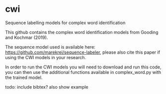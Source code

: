 # cwi
Sequence labelling models for complex word identification

This github contains the complex word identification models from Gooding and Kochmar (2019).

The sequence model used is available here: https://github.com/marekrei/sequence-labeler, please also cite this paper if using the CWI models in your research. 

In order to run the CWI models you will need to download and run this code, you can then use the additional functions available in complex_word.py with the trained model. 



todo:
include bibtex?
also show example
